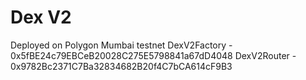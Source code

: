 # Dex V2

Deployed on Polygon Mumbai testnet
DexV2Factory - 0x5fBE24c79EBCeB20028C275E5798841a67dD4048
DexV2Router - 0x9782Bc2371C7Ba32834682B20f4C7bCA614cF9B3
